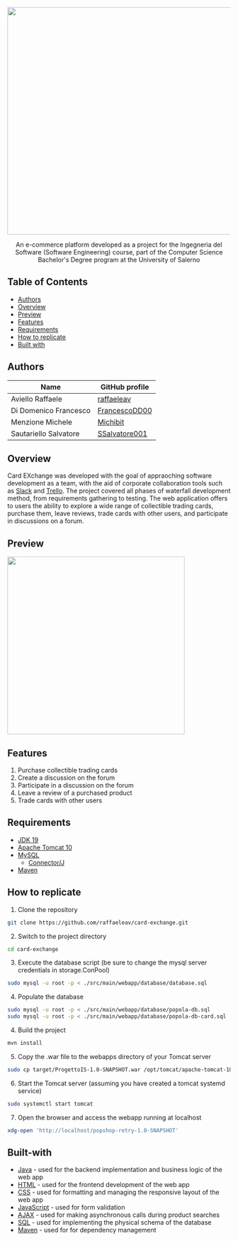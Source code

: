 <p align="center">
  <img src="https://github.com/user-attachments/assets/c3f68370-e555-44b3-918b-bc688a95142f" width="512" heigth="120">
</p>


<p align="center">
  An e-commerce platform developed as a project for the Ingegneria del Software (Software Engineering) course, part of the 
  Computer Science Bachelor's Degree program at the University of Salerno
</p>


## Table of Contents
- [Authors](#Authors)
- [Overview](#Overview)
- [Preview](#Preview)
- [Features](#Features)
- [Requirements](#Requirements)
- [How to replicate](#How-to-replicate)
- [Built with](#Built-with)


## Authors
| Name | GitHub profile |
| ---- | --------- |
| Aviello Raffaele | [raffaeleav](https://github.com/raffaeleav) |
| Di Domenico Francesco | [FrancescoDD00](https://github.com/FrancescoDD00) |
| Menzione Michele | [Michibit](https://github.com/Michibit) |
| Sautariello Salvatore | [SSalvatore001](https://github.com/SSalvatore001) |


## Overview 
   Card EXchange was developed with the goal of appraoching software development as a team, with the aid of corporate collaboration tools such as [Slack](https://slack.com/intl/it-it/?utm_source=rachelandreago) and [Trello](https://trello.com/it).
 The project covered all phases of waterfall development method, from requirements gathering to testing. The web application offers to users the ability to explore a wide range of collectible 
 trading cards, purchase them, leave reviews, trade cards with other users, and participate in discussions on a forum.


## Preview
<p>
  <img src="https://github.com/raffaeleav/card-exchange/assets/114619463/1536f969-824a-40e3-a4c7-e09a66f5c302" width="400" heigth="400">
</p>


## Features
1) Purchase collectible trading cards
2) Create a discussion on the forum
3) Participate in a discussion on the forum
4) Leave a review of a purchased product
5) Trade cards with other users


## Requirements 
- [JDK 19](https://www.oracle.com/java/technologies/downloads/#java19 "JDK 19")
- [Apache Tomcat 10](https://tomcat.apache.org/download-10.cgi)
- [MySQL](https://dev.mysql.com/downloads/installer/)
  - [Connector/J](https://dev.mysql.com/downloads/connector/j/)
- [Maven](https://maven.apache.org/)


## How to replicate
1) Clone the repository
```bash
git clone https://github.com/raffaeleav/card-exchange.git
```
2) Switch to the project directory
```bash
cd card-exchange
```
3) Execute the database script (be sure to change the mysql server credentials in storage.ConPool)
```bash
sudo mysql -u root -p < ./src/main/webapp/database/database.sql
```
4) Populate the database
```bash
sudo mysql -u root -p < ./src/main/webapp/database/popola-db.sql
sudo mysql -u root -p < ./src/main/webapp/database/popola-db-card.sql
```
4) Build the project
```bash
mvn install
```
5) Copy the .war file to the webapps directory of your Tomcat server
```bash
sudo cp target/ProgettoIS-1.0-SNAPSHOT.war /opt/tomcat/apache-tomcat-10.1.30/webapps
```
6) Start the Tomcat server (assuming you have created a tomcat systemd service)
```bash
sudo systemctl start tomcat
```
7) Open the browser and access the webapp running at localhost
```bash
xdg-open 'http://localhost/popshop-retry-1.0-SNAPSHOT'
```


## Built-with
- [Java](https://www.oracle.com/java/technologies/downloads/#java19 "JDK 19") - used for the backend implementation and business logic of the web app
- [HTML](https://www.w3schools.com/html/default.asp) - used for the frontend development of the web app
- [CSS](https://www.w3schools.com/css/) - used for formatting and managing the responsive layout of the web app
- [JavaScript](https://www.w3schools.com/js/) - used for form validation
- [AJAX](https://www.w3schools.com/js/js_ajax_intro.asp) - used for making asynchronous calls during product searches
- [SQL](https://www.w3schools.com/sql/) - used for implementing the physical schema of the database
- [Maven](https://maven.apache.org/) - used for for dependency management
